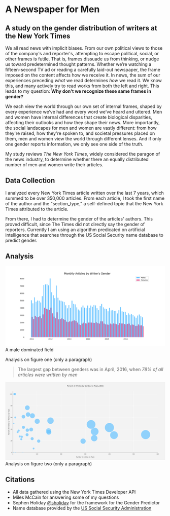 # A Newspaper for Men
## A study on the gender distribution of writers at the New York Times

We all read news with implicit biases. From our own political views to those of the company's and reporter's, attempting to escape political, social, or other frames is futile. That is, frames dissuade us from thinking, or nudge us toward predetermined thought patterns. Whether we’re watching a fifteen-second TV ad or reading a carefully laid-out newspaper, the frame imposed on the content affects how we receive it. In news, the sum of our experiences preceding *what* we read determines *how* we read it. We know this, and many actively try to read works from both the left and right. This leads to my question: **Why don't we recognize these same frames in gender?**

We each view the world through our own set of internal frames, shaped by every experience we’ve had and every word we’ve heard and uttered. Men and women have internal differences that create biological disparities, affecting their outlooks and how they shape their news. More importantly, the social landscapes for men and women are vastly different: from how they're raised, how they're spoken to, and societal pressures placed on them, men and women view the world through different lenses. And if only one gender reports information, we only see one side of the truth.

My study reviews *The New York Times*, widely considered the paragon of the news industry, to determine whether there an equally distributed number of men and women write their articles.


## Data Collection

I analyzed every New York Times article written over the last 7 years, which summed to be over 350,000 articles. From each article, I took the first name of the author and the "section_type," a self-defined topic that the New York Times attributed to the article.

From there, I had to determine the gender of the articles' authors. This proved difficult, since The Times did not directly say the gender of reporters. Currently I am using an algorithm predicated on artificial intelligence that searches through the US Social Security name database to predict gender.

## Analysis

![](figures/Histogram.png)
A male dominated field

Analysis on figure one (only a paragraph)

> The largest gap between genders was in April, 2016, when *78% of all articles were written by men*

![](figures/bubble-chart.png)
Analysis on figure two (only a paragraph)

## Citations

 - All data gathered using the New York Times Developer API
 - Miles McCain for answering some of my questions
 - Sephen Holiday [@sholiday](https://github.com/sholiday) for the framework for the Gender Predictor
 - Name database provided by the [US Social Security Administration](https://www.ssa.gov/oact/babynames/limits.html)
